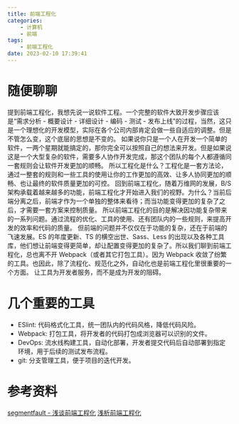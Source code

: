 ```yaml
---
title: 前端工程化
categories:
    - 计算机
    - 前端
tags:
    - 前端工程化
date: 2023-02-10 17:39:41
---
```


# 随便聊聊

提到前端工程化，我想先说一说软件工程。一个完整的软件大致开发步骤应该是“需求分析 - 概要设计 - 详细设计 - 编码 - 测试 - 发布上线”的过程，当然，这只是一个理想化的开发模型，实际在各个公司内部肯定会做一些自适应的调整。但是不管怎么变，这个底层的思想是不变的。
如果说你只是一个人在开发一个简单的软件，一两个星期就能搞定的，那你完全可以按照自己的想法来开发。但是如果说这是一个大型复杂的软件，需要多人协作开发完成，那这个团队的每个人都遵循同一套规则会让软件开发更加的顺畅。
所以工程化是什么？工程化是一套方法论，通过一整套的规则和一些工具的使用让你的工作更加的高效、让多人协同更加的顺畅、也让最终的软件质量更加的可控。
回到前端工程化，随着万维网的发展，B/S 架构承载着越来越多的功能，前端工程化才开始进入我们的视野。为什么？当前后端分离之后，前端才作为一个单独的整体来看待；而当功能变得更加的复杂了之后，才需要一套方案来控制质量。
所以前端工程化的目的是解决因功能复杂带来的一系列问题。通过流程的优化、工具的使用、还有团队内的一些规则，来提高开发的效率和代码的质量。
但前端的问题并不仅仅在于功能的复杂，还在于前端的飞速发展。ES 的年度更新、TS 的横空出世、Sass、Less 的出现以及各种工具库，他们想让前端变得更简单，却让配置变得更加的复杂了。所以我们聊到前端工程化，总也离不开 Webpack（或者其它打包工具）。因为 Webpack 收敛了纷繁的工具。也因此，除了流程化、规范化之外，自动化也是前端工程化里很重要的一个方面。
让工具为开发者服务，而不是成为开发的阻碍。

# 几个重要的工具

-   ESlint: 代码格式化工具，统一团队内的代码风格，降低代码风险。
-   Webpack: 打包工具，将开发者的代码打包成浏览器可以识别的文件。
-   DevOps: 流水线构建工具，自动化部署，开发者提交代码后自动部署到指定环境，用于后续的测试发布流程。
-   git: 分支管理工具，便于项目的迭代开发。

# 参考资料

[segmentfault - 浅谈前端工程化](https://segmentfault.com/a/1190000008358748)
[浅析前端工程化](https://www.cnblogs.com/ihardcoder/p/5378290.html)
